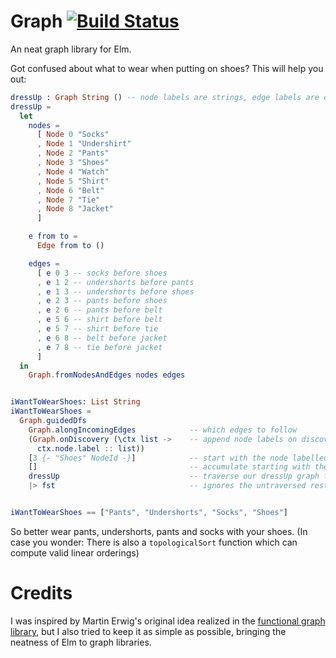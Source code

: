 # Graph [![Build Status](https://travis-ci.org/elm-community/graph.svg)](https://travis-ci.org/elm-community/graph)
An neat graph library for Elm.

Got confused about what to wear when putting on shoes? This will help you out:

```Elm
dressUp : Graph String () -- node labels are strings, edge labels are empty
dressUp =
  let
    nodes =
      [ Node 0 "Socks"
      , Node 1 "Undershirt"
      , Node 2 "Pants"
      , Node 3 "Shoes"
      , Node 4 "Watch"
      , Node 5 "Shirt"
      , Node 6 "Belt"
      , Node 7 "Tie"
      , Node 8 "Jacket"
      ]

    e from to =
      Edge from to ()

    edges =
      [ e 0 3 -- socks before shoes
      , e 1 2 -- undershorts before pants
      , e 1 3 -- undershorts before shoes
      , e 2 3 -- pants before shoes
      , e 2 6 -- pants before belt
      , e 5 6 -- shirt before belt
      , e 5 7 -- shirt before tie
      , e 6 8 -- belt before jacket
      , e 7 8 -- tie before jacket
      ]
  in
    Graph.fromNodesAndEdges nodes edges


iWantToWearShoes: List String
iWantToWearShoes =
  Graph.guidedDfs
    Graph.alongIncomingEdges            -- which edges to follow
    (Graph.onDiscovery (\ctx list ->    -- append node labels on discovery
      ctx.node.label :: list))
    [3 {- "Shoes" NodeId -}]            -- start with the node labelled "Shoes"
    []                                  -- accumulate starting with the empty list
    dressUp                             -- traverse our dressUp graph from above
    |> fst                              -- ignores the untraversed rest of the graph


iWantToWearShoes == ["Pants", "Undershorts", "Socks", "Shoes"]
```

So better wear pants, undershorts, pants and socks with your shoes.
(In case you wonder: There is also a `topologicalSort` function which can compute
valid linear orderings)

# Credits

I was inspired by Martin Erwig's original idea realized in the
[functional graph library](http://hackage.haskell.org/package/fgl-5.5.2.1), but
I also tried to keep it as simple as possible, bringing the neatness of Elm to
graph libraries.
